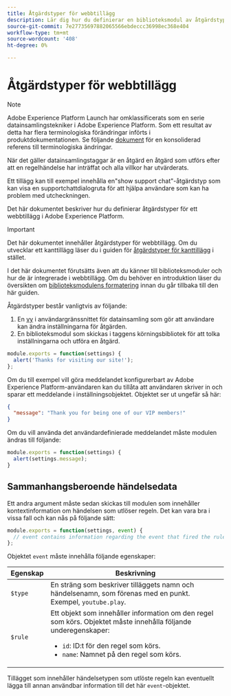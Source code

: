 ```yaml
---
title: Åtgärdstyper för webbtillägg
description: Lär dig hur du definierar en biblioteksmodul av åtgärdstyp för ett taggtillägg i en webbegenskap.
source-git-commit: 7e27735697882065566ebdeccc36998ec368e404
workflow-type: tm+mt
source-wordcount: '408'
ht-degree: 0%

---
```


# Åtgärdstyper för webbtillägg

>[!NOTE]
>
>Adobe Experience Platform Launch har omklassificerats som en serie datainsamlingstekniker i Adobe Experience Platform. Som ett resultat av detta har flera terminologiska förändringar införts i produktdokumentationen. Se följande [dokument](../../term-updates.md) för en konsoliderad referens till terminologiska ändringar.

När det gäller datainsamlingstaggar är en åtgärd en åtgärd som utförs efter att en regelhändelse har inträffat och alla villkor har utvärderats.

Ett tillägg kan till exempel innehålla en&quot;show support chat&quot;-åtgärdstyp som kan visa en supportchattdialogruta för att hjälpa användare som kan ha problem med utcheckningen.

Det här dokumentet beskriver hur du definierar åtgärdstyper för ett webbtillägg i Adobe Experience Platform.

>[!IMPORTANT]
>
>Det här dokumentet innehåller åtgärdstyper för webbtillägg. Om du utvecklar ett kanttillägg läser du i guiden för [åtgärdstyper för kanttillägg](../edge/action-types.md) i stället.
>
>I det här dokumentet förutsätts även att du känner till biblioteksmoduler och hur de är integrerade i webbtillägg. Om du behöver en introduktion läser du översikten om [biblioteksmodulens formatering](./format.md) innan du går tillbaka till den här guiden.

Åtgärdstyper består vanligtvis av följande:

1. En [vy](./views.md) i användargränssnittet för datainsamling som gör att användare kan ändra inställningarna för åtgärden.
2. En biblioteksmodul som skickas i taggens körningsbibliotek för att tolka inställningarna och utföra en åtgärd.

```js
module.exports = function(settings) {
  alert('Thanks for visiting our site!');
};
```

Om du till exempel vill göra meddelandet konfigurerbart av Adobe Experience Platform-användaren kan du tillåta att användaren skriver in och sparar ett meddelande i inställningsobjektet. Objektet ser ut ungefär så här:

```json
{
  "message": "Thank you for being one of our VIP members!"
}
```

Om du vill använda det användardefinierade meddelandet måste modulen ändras till följande:

```js
module.exports = function(settings) {
  alert(settings.message);
}
```

## Sammanhangsberoende händelsedata

Ett andra argument måste sedan skickas till modulen som innehåller kontextinformation om händelsen som utlöser regeln. Det kan vara bra i vissa fall och kan nås på följande sätt:

```js
module.exports = function(settings, event) {
  // event contains information regarding the event that fired the rule
};
```

Objektet `event` måste innehålla följande egenskaper:

| Egenskap | Beskrivning |
| --- | --- |
| `$type` | En sträng som beskriver tilläggets namn och händelsenamn, som förenas med en punkt. Exempel, `youtube.play`. |
| `$rule` | Ett objekt som innehåller information om den regel som körs. Objektet måste innehålla följande underegenskaper:<ul><li>`id`: ID:t för den regel som körs.</li><li>`name`: Namnet på den regel som körs.</li></ul> |

Tillägget som innehåller händelsetypen som utlöste regeln kan eventuellt lägga till annan användbar information till det här `event`-objektet.

